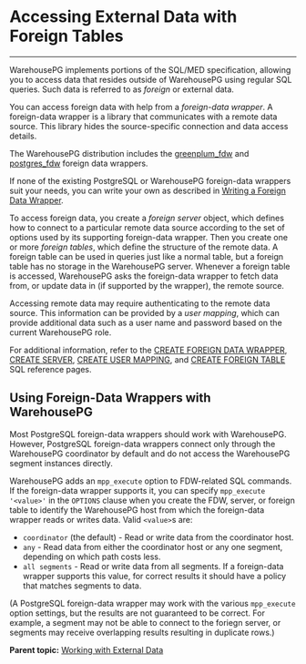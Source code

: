 # Accessing External Data with Foreign Tables
---

WarehousePG implements portions of the SQL/MED specification, allowing you to access data that resides outside of WarehousePG using regular SQL queries. Such data is referred to as *foreign* or external data.

You can access foreign data with help from a *foreign-data wrapper*. A foreign-data wrapper is a library that communicates with a remote data source. This library hides the source-specific connection and data access details.

The WarehousePG distribution includes the [greenplum\_fdw](../../ref_guide/modules/greenplum_fdw.html) and [postgres\_fdw](../../ref_guide/modules/postgres_fdw.html) foreign data wrappers.

If none of the existing PostgreSQL or WarehousePG foreign-data wrappers suit your needs, you can write your own as described in [Writing a Foreign Data Wrapper](devel-fdw.html).

To access foreign data, you create a *foreign server* object, which defines how to connect to a particular remote data source according to the set of options used by its supporting foreign-data wrapper. Then you create one or more *foreign tables*, which define the structure of the remote data. A foreign table can be used in queries just like a normal table, but a foreign table has no storage in the WarehousePG server. Whenever a foreign table is accessed, WarehousePG asks the foreign-data wrapper to fetch data from, or update data in \(if supported by the wrapper\), the remote source.

Accessing remote data may require authenticating to the remote data source. This information can be provided by a *user mapping*, which can provide additional data such as a user name and password based on the current WarehousePG role.

For additional information, refer to the [CREATE FOREIGN DATA WRAPPER](../../ref_guide/sql_commands/CREATE_FOREIGN_DATA_WRAPPER.html), [CREATE SERVER](../../ref_guide/sql_commands/CREATE_SERVER.html), [CREATE USER MAPPING](../../ref_guide/sql_commands/CREATE_USER_MAPPING.html), and [CREATE FOREIGN TABLE](../../ref_guide/sql_commands/CREATE_FOREIGN_TABLE.html) SQL reference pages.

## <a id="greenplum"></a>Using Foreign-Data Wrappers with WarehousePG

Most PostgreSQL foreign-data wrappers should work with WarehousePG. However, PostgreSQL foreign-data wrappers connect only through the WarehousePG coordinator by default and do not access the WarehousePG segment instances directly.

WarehousePG adds an `mpp_execute` option to FDW-related SQL commands. If the foreign-data wrapper supports it, you can specify `mpp_execute '<value>'` in the `OPTIONS` clause when you create the FDW, server, or foreign table to identify the WarehousePG host from which the foreign-data wrapper reads or writes data. Valid `<value>`s are:

-   `coordinator` \(the default\) - Read or write data from the coordinator host.
-   `any` - Read data from either the coordinator host or any one segment, depending on which path costs less.
-   `all segments` - Read or write data from all segments. If a foreign-data wrapper supports this value, for correct results it should have a policy that matches segments to data.

\(A PostgreSQL foreign-data wrapper may work with the various `mpp_execute` option settings, but the results are not guaranteed to be correct. For example, a segment may not be able to connect to the foriegn server, or segments may receive overlapping results resulting in duplicate rows.\)


**Parent topic:** [Working with External Data](../external/working-with-file-based-ext-tables.html)
